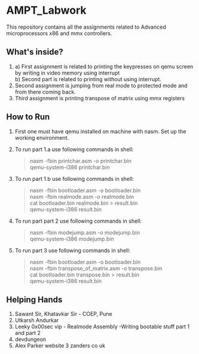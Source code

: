 # AMPT_Labwork
This repository contains all the assignments related to Advanced microprocessors x86 and mmx controllers.

## What's inside? 

1.  a) First assignment is related to printing the keypresses on qemu screen by writing in video memory using interrupt  
    b) Second part is related to printing without using interrupt.  
2. Second assignment is jumping from real mode to protected mode and from there coming back.  
3. Third assignment is printing transpose of matrix using mmx registers

## How to Run

1.  First one must have qemu installed on machine with nasm. Set up the working environment.

2.  To run part 1.a use following commands in shell:
    > nasm -fbin printchar.asm -o printchar.bin    
    > qemu-system-i386 printchar.bin  
    
3.  To run part 1.b use following commands in shell:
    > nasm -fbin bootloader.asm -o bootloader.bin  
    > nasm -fbin realmode.asm -o realmode.bin  
    > cat bootloader.bin realmode.bin > result.bin  
    > qemu-system-i386 result.bin  
    
4.  To run part part 2 use following commands in shell: 
    > nasm -fbin modejump.asm -o modejump.bin  
    > qemu-system-i386 modejump.bin  
 
5.  To run part 3 use following commands in shell:
    > nasm -fbin bootloader.asm -o bootloader.bin  
    > nasm -fbin transpose_of_matrix.asm -o transpose.bin  
    > cat bootloader.bin transpose.bin > result.bin  
    > qemu-system-i386 result.bin  

## Helping Hands

1.  Sawant Sir, Khatavkar Sir - COEP, Pune
2.  Utkarsh Andurkar
3.  Leeky 0x00sec vip - Realmode Assembly -Writing bootable stuff part 1 and part 2
4.  devdungeon
5.  Alex Parker website 3 zanders co uk

